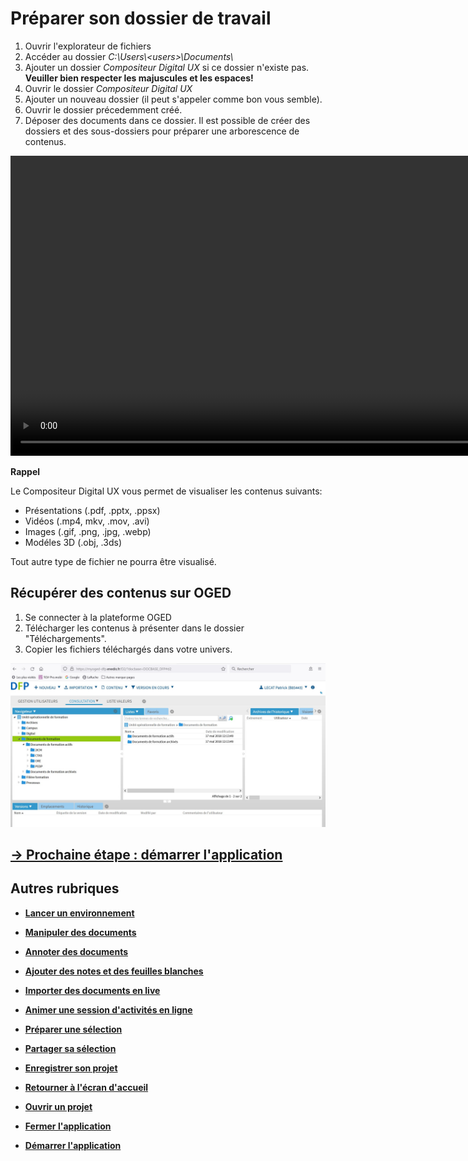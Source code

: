 # Préparer son dossier de travail 

1. Ouvrir l'explorateur de fichiers
2. Accéder au dossier *C:\Users\\\<users>\Documents\\*
3. Ajouter un dossier *Compositeur Digital UX* si ce dossier n'existe pas. **Veuiller bien respecter les majuscules et les espaces!**
4. Ouvrir le dossier *Compositeur Digital UX*
5. Ajouter un nouveau dossier (il peut s'appeler comme bon vous semble).
6. Ouvrir le dossier précedemment créé.
7. Déposer des documents dans ce dossier. Il est possible de créer des dossiers et des sous-dossiers pour préparer une arborescence de contenus.

<video controls muted loop autoplay width="864" height="480">
	<source src="./media/create-universe.mp4" type="video/mp4">
</video>

**Rappel**

Le Compositeur Digital UX vous permet de visualiser les contenus suivants:
- Présentations (.pdf, .pptx, .ppsx)
- Vidéos (.mp4, mkv, .mov, .avi)
- Images (.gif, .png, .jpg, .webp)
- Modéles 3D (.obj, .3ds)

Tout autre type de fichier ne pourra être visualisé.

## Récupérer des contenus sur OGED

1. Se connecter à la plateforme OGED
2. Télécharger les contenus à présenter dans le dossier "Téléchargements".
3. Copier les fichiers téléchargés dans votre univers.

![oged](./media/OGED.jpg)

## [&rarr; Prochaine étape : démarrer l'application](./start-app.md)

## Autres rubriques
* [**Lancer un environnement**](./new-universe.md)
* [**Manipuler des documents**](./manipulate-doc.md)
* [**Annoter des documents**](./annotate.md)
* [**Ajouter des notes et des feuilles blanches**](./add-notes.md)
* [**Importer des documents en live**](./import-docs.md)
* [**Animer une session d'activités en ligne**](./companion.md)
* [**Préparer une sélection**](./prepare-selection.md)
* [**Partager sa sélection**](./share-selection.md)
* [**Enregistrer son projet**](./save-project.md)
* [**Retourner à l'écran d'accueil**](./back-home.md)
* [**Ouvrir un projet**](./open-project.md)
* [**Fermer l'application**](./close-app.md)

* [**Démarrer l'application**](./start-app.md)
